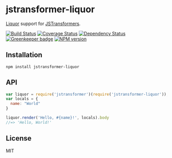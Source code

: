 # jstransformer-liquor

[Liquor](https://github.com/chjj/liquor) support for [JSTransformers](https://github.com/jstransformers).

[![Build Status](https://img.shields.io/travis/jstransformers/jstransformer-liquor/master.svg)](https://travis-ci.org/jstransformers/jstransformer-liquor)
[![Coverage Status](https://img.shields.io/codecov/c/github/jstransformers/jstransformer-liquor/master.svg)](https://codecov.io/gh/jstransformers/jstransformer-liquor)
[![Dependency Status](https://img.shields.io/david/jstransformers/jstransformer-liquor/master.svg)](http://david-dm.org/jstransformers/jstransformer-liquor)
[![Greenkeeper badge](https://badges.greenkeeper.io/jstransformers/jstransformer-liquor.svg)](https://greenkeeper.io/)
[![NPM version](https://img.shields.io/npm/v/jstransformer-liquor.svg)](https://www.npmjs.org/package/jstransformer-liquor)

## Installation

    npm install jstransformer-liquor

## API

```js
var liquor = require('jstransformer')(require('jstransformer-liquor'));
var locals = {
  name: "World"
}

liquor.render('Hello, #{name}!', locals).body
//=> 'Hello, World!'
```

## License

MIT
